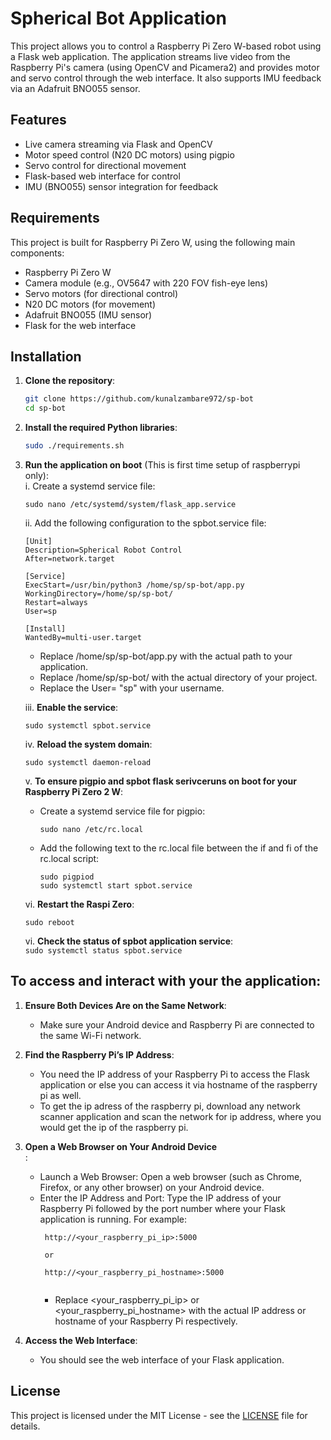 # Spherical Bot Application

This project allows you to control a Raspberry Pi Zero W-based robot using a Flask web application. The application streams live video from the Raspberry Pi's camera (using OpenCV and Picamera2) and provides motor and servo control through the web interface. It also supports IMU feedback via an Adafruit BNO055 sensor.

## Features
- Live camera streaming via Flask and OpenCV
- Motor speed control (N20 DC motors) using pigpio
- Servo control for directional movement
- Flask-based web interface for control
- IMU (BNO055) sensor integration for feedback

## Requirements

This project is built for Raspberry Pi Zero W, using the following main components:
- Raspberry Pi Zero W
- Camera module (e.g., OV5647 with 220 FOV fish-eye lens)
- Servo motors (for directional control)
- N20 DC motors (for movement)
- Adafruit BNO055 (IMU sensor)
- Flask for the web interface

## Installation

1. **Clone the repository**:

   ```bash
   git clone https://github.com/kunalzambare972/sp-bot
   cd sp-bot

2. **Install the required Python libraries**:
   ```bash
   sudo ./requirements.sh

3. **Run the application on boot** (This is first time setup of raspberrypi only):</br>
   i. Create  a systemd service file:</br>
      ```
      sudo nano /etc/systemd/system/flask_app.service
      ```
   ii. Add the following configuration to the spbot.service file:</br>
      ```
      [Unit]
      Description=Spherical Robot Control 
      After=network.target

      [Service]
      ExecStart=/usr/bin/python3 /home/sp/sp-bot/app.py
      WorkingDirectory=/home/sp/sp-bot/
      Restart=always
      User=sp
      
      [Install]
      WantedBy=multi-user.target
      ```
      - Replace /home/sp/sp-bot/app.py with the actual path to your application.</br>
      - Replace /home/sp/sp-bot/ with the actual directory of your project.</br>
      - Replace the User= "sp" with your username. </br>

      
   iii. **Enable the service**:</br>
      ```
      sudo systemctl spbot.service
      ```
   
   iv. **Reload the system domain**:</br>
      ```
      sudo systemctl daemon-reload
      ```


   v. **To ensure pigpio and spbot flask serivceruns on boot for your Raspberry Pi Zero 2 W**:</br>
      - Create a systemd service file for pigpio:</br>
        ```
        sudo nano /etc/rc.local
        ```
      - Add the following text to the rc.local file between the if and fi of the rc.local script:</br>
        ```
        sudo pigpiod
        sudo systemctl start spbot.service
        ```
         
   vi. **Restart the Raspi Zero**:
      ```
      sudo reboot
      ```

   vi. **Check the status of spbot application service**:</br>
        ```
        sudo systemctl status spbot.service
        ```
## To access and interact with your the application:

1. **Ensure Both Devices Are on the Same Network**:</br>
   - Make sure your Android device and Raspberry Pi are connected to the same Wi-Fi network.</br>

2. **Find the Raspberry Pi’s IP Address**:</br>
   - You need the IP address of your Raspberry Pi to access the Flask application or else you can access it via hostname of the raspberry pi as well.</br>
   - To get the ip adress of the raspberry pi, download any network scanner application and scan the network for ip address, where you would get the ip of the raspberry pi.</br>
3. **Open a Web Browser on Your Android Device**</br>:
   - Launch a Web Browser: Open a web browser (such as Chrome, Firefox, or any other browser) on your Android device.</br>
   - Enter the IP Address and Port: Type the IP address of your Raspberry Pi followed by the port number where your Flask application is running. For example:</br>
     ```
      http://<your_raspberry_pi_ip>:5000

      or

      http://<your_raspberry_pi_hostname>:5000
      
      ```
      * Replace <your_raspberry_pi_ip> or <your_raspberry_pi_hostname> with the actual IP address or hostname of your Raspberry Pi respectively.</br>
      
3. **Access the Web Interface**:</br>
   - You should see the web interface of your Flask application.</br>
   
## License

This project is licensed under the MIT License - see the [LICENSE](LICENSE) file for details.
